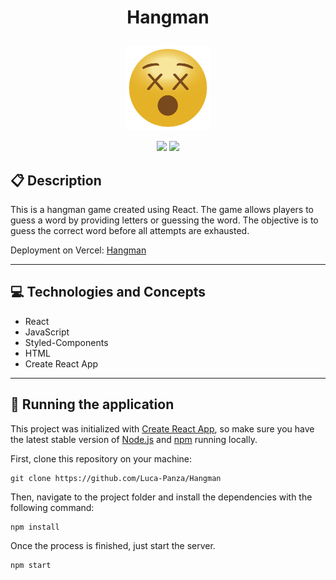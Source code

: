 # <p align = "center"> Hangman </p>

<p align="center">
   <img width=136px; src="./public/icon.png"/>
</p>

<p align = "center">
   <img src="https://img.shields.io/badge/author-Luca_Panza-4dae71?style=flat-square" />
   <img src="https://img.shields.io/github/languages/count/Luca-Panza/projeto8-jogoforca?color=4dae71&style=flat-square" />
</p>


##  :clipboard: Description

This is a hangman game created using React. The game allows players to guess a word by providing letters or guessing the word. The objective is to guess the correct word before all attempts are exhausted.

Deployment on Vercel: <a href="https://hangman-gamma-kohl.vercel.app/" target="_blank">Hangman</a>
***

## :computer:	 Technologies and Concepts

- React
- JavaScript
- Styled-Components
- HTML
- Create React App

***
## 🏁 Running the application

This project was initialized with [Create React App](https://github.com/facebook/create-react-app), so make sure you have the latest stable version of [Node.js](https://nodejs.org/en/download/) and [npm](https://www.npmjs.com/) running locally.

First, clone this repository on your machine:

```
git clone https://github.com/Luca-Panza/Hangman
```

Then, navigate to the project folder and install the dependencies with the following command:

```
npm install
```

Once the process is finished, just start the server.

```
npm start
```
